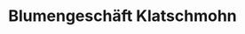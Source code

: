 ---
title: "Blumengeschäft Klatschmohn"
url: /meschede/blumengeschaeft-klatschmohn/
shop: Blumen
---